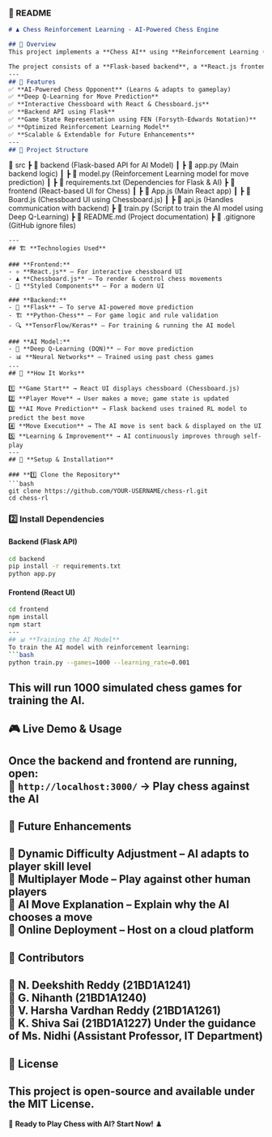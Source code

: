 ### **📌 README**  
```md
# ♟️ Chess Reinforcement Learning - AI-Powered Chess Engine  

## 🚀 Overview  
This project implements a **Chess AI** using **Reinforcement Learning (RL)** to predict optimal moves and provide an intelligent opponent for users. The system leverages **Deep Neural Networks (DNNs)** trained using **Deep Q-Learning (DQN)** to evaluate board positions and make decisions.  

The project consists of a **Flask-based backend**, a **React.js frontend**, and an AI model trained with **TensorFlow/Keras**. The chess board is rendered using **Chessboard.js**, and game logic is managed with **python-chess**.  
---
## 📌 Features  
✅ **AI-Powered Chess Opponent** (Learns & adapts to gameplay)  
✅ **Deep Q-Learning for Move Prediction**  
✅ **Interactive Chessboard with React & Chessboard.js**  
✅ **Backend API using Flask**  
✅ **Game State Representation using FEN (Forsyth-Edwards Notation)**  
✅ **Optimized Reinforcement Learning Model**  
✅ **Scalable & Extendable for Future Enhancements**  
---
## 📂 Project Structure  
```
📂 src
 ┣ 📂 backend  (Flask-based API for AI Model)
 ┃ ┣ 📜 app.py  (Main backend logic)
 ┃ ┣ 📜 model.py  (Reinforcement Learning model for move prediction)
 ┃ ┣ 📜 requirements.txt  (Dependencies for Flask & AI)
 ┣ 📂 frontend  (React-based UI for Chess)
 ┃ ┣ 📜 App.js  (Main React app)
 ┃ ┣ 📜 Board.js  (Chessboard UI using Chessboard.js)
 ┃ ┣ 📜 api.js  (Handles communication with backend)
 ┣ 📜 train.py  (Script to train the AI model using Deep Q-Learning)
 ┣ 📜 README.md  (Project documentation)
 ┣ 📜 .gitignore  (GitHub ignore files)
```
---
## 🏗️ **Technologies Used**  

### **Frontend:**  
- ⚛️ **React.js** – For interactive chessboard UI  
- ♟️ **Chessboard.js** – To render & control chess movements  
- 🎨 **Styled Components** – For a modern UI  

### **Backend:**  
- 🐍 **Flask** – To serve AI-powered move prediction  
- 🏗️ **Python-Chess** – For game logic and rule validation  
- 🔍 **TensorFlow/Keras** – For training & running the AI model  

### **AI Model:**  
- 🤖 **Deep Q-Learning (DQN)** – For move prediction  
- 📊 **Neural Networks** – Trained using past chess games  
---
## 🎯 **How It Works**  

1️⃣ **Game Start** → React UI displays chessboard (Chessboard.js)  
2️⃣ **Player Move** → User makes a move; game state is updated  
3️⃣ **AI Move Prediction** → Flask backend uses trained RL model to predict the best move  
4️⃣ **Move Execution** → The AI move is sent back & displayed on the UI  
5️⃣ **Learning & Improvement** → AI continuously improves through self-play  
---
## 📌 **Setup & Installation**  

### **1️⃣ Clone the Repository**  
```bash
git clone https://github.com/YOUR-USERNAME/chess-rl.git
cd chess-rl
```
### **2️⃣ Install Dependencies**  

#### **Backend (Flask API)**
```bash
cd backend
pip install -r requirements.txt
python app.py
```
#### **Frontend (React UI)**
```bash
cd frontend
npm install
npm start
---
## 📊 **Training the AI Model**  
To train the AI model with reinforcement learning:  
```bash
python train.py --games=1000 --learning_rate=0.001
```
This will run **1000 simulated chess games** for training the AI.
---
## 🎮 **Live Demo & Usage**  
Once the backend and frontend are running, open:  
📌 **`http://localhost:3000/`** → Play chess against the AI  
---
## 🔮 **Future Enhancements**  
📌 **Dynamic Difficulty Adjustment** – AI adapts to player skill level  
📌 **Multiplayer Mode** – Play against other human players  
📌 **AI Move Explanation** – Explain why the AI chooses a move  
📌 **Online Deployment** – Host on a cloud platform  
---
## 🤝 **Contributors**  
📌 **N. Deekshith Reddy** (21BD1A1241)  
📌 **G. Nihanth** (21BD1A1240)  
📌 **V. Harsha Vardhan Reddy** (21BD1A1261)  
📌 **K. Shiva Sai** (21BD1A1227) 
Under the guidance of **Ms. Nidhi** (Assistant Professor, IT Department)  
---
## 📄 **License**  
This project is open-source and available under the **MIT License**.  
---
🚀 **Ready to Play Chess with AI? Start Now!** ♟️  
```md
